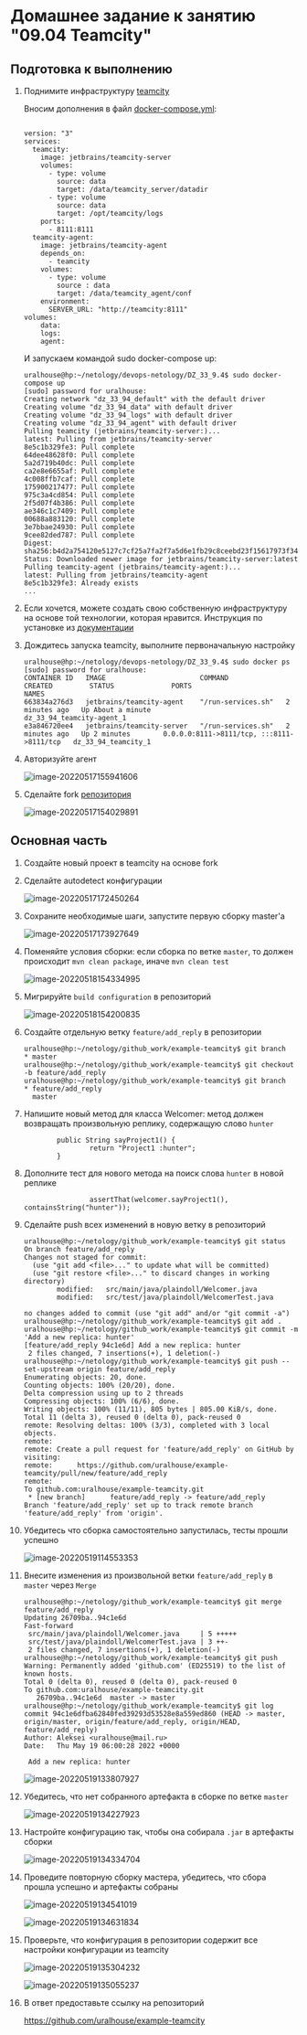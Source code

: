 # Домашнее задание к занятию "09.04 Teamcity"

## Подготовка к выполнению

1. Поднимите инфраструктуру [teamcity](./teamcity/docker-compose.yml)

   Вносим дополнения в файл [docker-compose.yml](docker-compose.yml):

   ```
   
   version: "3"
   services:
     teamcity:
       image: jetbrains/teamcity-server
       volumes:
         - type: volume
           source: data
           target: /data/teamcity_server/datadir
         - type: volume
           source: data
           target: /opt/teamcity/logs
       ports:
         - 8111:8111
     teamcity-agent:
       image: jetbrains/teamcity-agent
       depends_on:
         - teamcity
       volumes:
         - type: volume
           source : data
           target: /data/teamcity_agent/conf
       environment:
         SERVER_URL: "http://teamcity:8111"
   volumes:
       data:
       logs:
       agent:
   ```

   И запускаем командой sudo docker-compose up:

   ```
   uralhouse@hp:~/netology/devops-netology/DZ_33_9.4$ sudo docker-compose up
   [sudo] password for uralhouse:
   Creating network "dz_33_94_default" with the default driver
   Creating volume "dz_33_94_data" with default driver
   Creating volume "dz_33_94_logs" with default driver
   Creating volume "dz_33_94_agent" with default driver
   Pulling teamcity (jetbrains/teamcity-server:)...
   latest: Pulling from jetbrains/teamcity-server
   8e5c1b329fe3: Pull complete
   64dee48628f0: Pull complete
   5a2d719b40dc: Pull complete
   ca2e8e6655af: Pull complete
   4c008ffb7caf: Pull complete
   175900217477: Pull complete
   975c3a4cd854: Pull complete
   2f5d07f4b386: Pull complete
   ae346c1c7409: Pull complete
   00688a883120: Pull complete
   3e7bbae24930: Pull complete
   9cee82ded787: Pull complete
   Digest: sha256:b4d2a754120e5127c7cf25a7fa2f7a5d6e1fb29c8ceebd23f15617973f34ea9b
   Status: Downloaded newer image for jetbrains/teamcity-server:latest
   Pulling teamcity-agent (jetbrains/teamcity-agent:)...
   latest: Pulling from jetbrains/teamcity-agent
   8e5c1b329fe3: Already exists
   ...

2. Если хочется, можете создать свою собственную инфраструктуру на основе той технологии, которая нравится. Инструкция по установке из [документации](https://www.jetbrains.com/help/teamcity/installing-and-configuring-the-teamcity-server.html)

3. Дождитесь запуска teamcity, выполните первоначальную настройку

   ```
   uralhouse@hp:~/netology/devops-netology/DZ_33_9.4$ sudo docker ps
   [sudo] password for uralhouse:
   CONTAINER ID   IMAGE                       COMMAND              CREATED         STATUS              PORTS                                       NAMES
   663834a276d3   jetbrains/teamcity-agent    "/run-services.sh"   2 minutes ago   Up About a minute                                               dz_33_94_teamcity-agent_1
   e3a846720ee4   jetbrains/teamcity-server   "/run-services.sh"   2 minutes ago   Up 2 minutes        0.0.0.0:8111->8111/tcp, :::8111->8111/tcp   dz_33_94_teamcity_1
   ```

4. Авторизуйте агент

   ![image-20220517155941606](images/image-20220517155941606.png)

5. Сделайте fork [репозитория](https://github.com/aragastmatb/example-teamcity)

   ![image-20220517154029891](images/image-20220517154029891.png)

## Основная часть

1. Создайте новый проект в teamcity на основе fork

2. Сделайте autodetect конфигурации

   ![image-20220517172450264](images/image-20220517172450264.png)

3. Сохраните необходимые шаги, запустите первую сборку master'a

   ![image-20220517173927649](images/image-20220517173927649.png)

4. Поменяйте условия сборки: если сборка по ветке `master`, то должен происходит `mvn clean package`, иначе `mvn clean test`

   ![image-20220518154334995](images/image-20220518154334995.png)

5. Мигрируйте `build configuration` в репозиторий

   ![image-20220518154200835](images/image-20220518154200835.png)

6. Создайте отдельную ветку `feature/add_reply` в репозитории

   ```
   uralhouse@hp:~/netology/github_work/example-teamcity$ git branch
   * master
   uralhouse@hp:~/netology/github_work/example-teamcity$ git checkout -b feature/add_reply
   uralhouse@hp:~/netology/github_work/example-teamcity$ git branch
   * feature/add_reply
     master
   ```

7. Напишите новый метод для класса Welcomer: метод должен возвращать произвольную реплику, содержащую слово `hunter`

   ```
           public String sayProject1() {
                   return "Project1 :hunter";
           }

8. Дополните тест для нового метода на поиск слова `hunter` в новой реплике

   ```
                   assertThat(welcomer.sayProject1(), containsString("hunter"));

9. Сделайте push всех изменений в новую ветку в репозиторий

   ```
   uralhouse@hp:~/netology/github_work/example-teamcity$ git status
   On branch feature/add_reply
   Changes not staged for commit:
     (use "git add <file>..." to update what will be committed)
     (use "git restore <file>..." to discard changes in working directory)
           modified:   src/main/java/plaindoll/Welcomer.java
           modified:   src/test/java/plaindoll/WelcomerTest.java
   
   no changes added to commit (use "git add" and/or "git commit -a")
   uralhouse@hp:~/netology/github_work/example-teamcity$ git add .
   uralhouse@hp:~/netology/github_work/example-teamcity$ git commit -m 'Add a new replica: hunter'
   [feature/add_reply 94c1e6d] Add a new replica: hunter
    2 files changed, 7 insertions(+), 1 deletion(-)
   uralhouse@hp:~/netology/github_work/example-teamcity$ git push --set-upstream origin feature/add_reply
   Enumerating objects: 20, done.
   Counting objects: 100% (20/20), done.
   Delta compression using up to 2 threads
   Compressing objects: 100% (6/6), done.
   Writing objects: 100% (11/11), 805 bytes | 805.00 KiB/s, done.
   Total 11 (delta 3), reused 0 (delta 0), pack-reused 0
   remote: Resolving deltas: 100% (3/3), completed with 3 local objects.
   remote:
   remote: Create a pull request for 'feature/add_reply' on GitHub by visiting:
   remote:      https://github.com/uralhouse/example-teamcity/pull/new/feature/add_reply
   remote:
   To github.com:uralhouse/example-teamcity.git
    * [new branch]      feature/add_reply -> feature/add_reply
   Branch 'feature/add_reply' set up to track remote branch 'feature/add_reply' from 'origin'.

10. Убедитесь что сборка самостоятельно запустилась, тесты прошли успешно

    ![image-20220519114553353](images/image-20220519114553353.png)

11. Внесите изменения из произвольной ветки `feature/add_reply` в `master` через `Merge`

    ```
    uralhouse@hp:~/netology/github_work/example-teamcity$ git merge feature/add_reply
    Updating 26709ba..94c1e6d
    Fast-forward
     src/main/java/plaindoll/Welcomer.java     | 5 +++++
     src/test/java/plaindoll/WelcomerTest.java | 3 ++-
     2 files changed, 7 insertions(+), 1 deletion(-)
    uralhouse@hp:~/netology/github_work/example-teamcity$ git push
    Warning: Permanently added 'github.com' (ED25519) to the list of known hosts.
    Total 0 (delta 0), reused 0 (delta 0), pack-reused 0
    To github.com:uralhouse/example-teamcity.git
       26709ba..94c1e6d  master -> master
    uralhouse@hp:~/netology/github_work/example-teamcity$ git log
    commit 94c1e6dfba62840fed39293d53528e8a559ed860 (HEAD -> master, origin/master, origin/feature/add_reply, origin/HEAD, feature/add_reply)
    Author: Aleksei <uralhouse@mail.ru>
    Date:   Thu May 19 06:00:28 2022 +0000
    
     Add a new replica: hunter
    ```

    ![image-20220519133807927](images/image-20220519133807927.png)

12. Убедитесь, что нет собранного артефакта в сборке по ветке `master`

    ![image-20220519134227923](images/image-20220519134227923.png)

13. Настройте конфигурацию так, чтобы она собирала `.jar` в артефакты сборки

    ![image-20220519134334704](images/image-20220519134334704.png)

14. Проведите повторную сборку мастера, убедитесь, что сбора прошла успешно и артефакты собраны

    ![image-20220519134541019](images/image-20220519134541019.png)

    ![image-20220519134631834](images/image-20220519134631834.png)

15. Проверьте, что конфигурация в репозитории содержит все настройки конфигурации из teamcity

    ![image-20220519135304232](images/image-20220519135304232.png)

    ![image-20220519135055237](images/image-20220519135055237.png)

16. В ответ предоставьте ссылку на репозиторий

    https://github.com/uralhouse/example-teamcity
